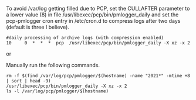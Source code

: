 To avoid /var/log getting filled due to PCP, set the CULLAFTER parameter  to a lower value (8) in file /usr/libexec/pcp/bin/pmlogger_daily
and set the pcp-pmlogger cron entry in /etc/cron.d to compress logs after two days (default is three I believe).

```
#daily processing of archive logs (with compression enabled)
10     0  *  *  *  pcp  /usr/libexec/pcp/bin/pmlogger_daily -X xz -x 2
```

or

Manually run the following commands. 

```
rm -f $(find /var/log/pcp/pmlogger/$(hostname) -name "2021*" -mtime +8 | sort | head -9)
/usr/libexec/pcp/bin/pmlogger_daily -X xz -x 2
ls -l /var/log/pcp/pmlogger/$(hostname)
```
